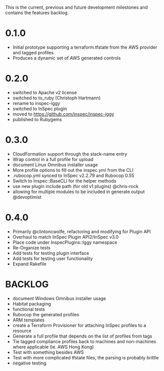 This is the current, previous and future development milestones and contains the features backlog.

# 0.1.0 #
* Initial prototype supporting a terraform.tfstate from the AWS provider and tagged profiles
* Produces a dynamic set of AWS generated controls

# 0.2.0 #
* switched to Apache v2 license
* switched to to_ruby (Christoph Hartmann)
* rename to inspec-iggy
* switched to InSpec plugin
* moved to https://github.com/inspec/inspec-iggy
* published to Rubygems

# 0.3.0 #
* CloudFormation support through the stack-name entry
* Wrap control in a full profile for upload
* document Linux Omnibus installer usage
* More profile options to fill out the inspec.yml from the CLI
* .rubocop.yml synced to InSpec v2.2.79 and Rubocop 0.55
* Switch to Inspec::BaseCLI for the helper methods
* use new plugin include path (for old v1 plugins) @chris-rock
* allowing for multiple modules to be included in generate output @devoptimist

# 0.4.0 #
* Primarily @clintoncwolfe, refactoring and modifying for Plugin API
* Overhaul to match InSpec Plugin API2/InSpec v3.0
* Place code under InspecPlugins::Iggy namespace
* Re-Organize tests
* Add tests for testing plugin interface
* Add tests for testing user functionality
* Expand Rakefile

# BACKLOG #
* document Windows Omnibus installer usage
* Habitat packaging
* functional tests
* Rubocop the generated profiles
* ARM templates
* create a Terraform Provisioner for attaching InSpec profiles to a resource
* Generate a full profile that depends on the list of profiles from tags
* Tie tagged compliance profiles back to machines and non-machines where applicable (ie. AWS Hong Kong)
* Test with something besides AWS
* Test with more complicated tfstate files, the parsing is probably brittle
* negative testing
